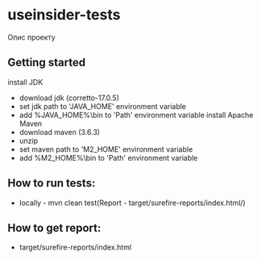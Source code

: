# useinsider-tests
Опис проекту
## Getting started
install JDK
* download jdk (corretto-17.0.5)
* set jdk path to 'JAVA_HOME' environment variable
* add %JAVA_HOME%\bin to 'Path' environment variable
install Apache Maven
* download maven (3.6.3)
* unzip
* set maven path to 'M2_HOME' environment variable
* add %M2_HOME%\bin to 'Path' environment variable
## How to run tests:
- locally - mvn clean test(Report - target/surefire-reports/index.html/)
## How to get report:
- target/surefire-reports/index.html
